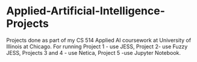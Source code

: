 # Applied-Artificial-Intelligence-Projects
Projects done as part of my CS 514 Applied AI coursework at University of Illinois at Chicago.
For running Project 1 - use JESS, Project 2- use Fuzzy JESS, Projects 3 and 4 - use Netica, Project 5 -use Jupyter Notebook.
